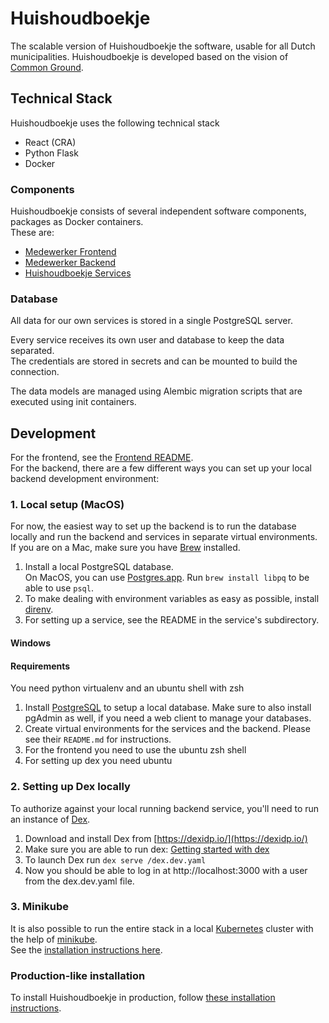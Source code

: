 #  Huishoudboekje
The scalable version of Huishoudboekje the software, usable for all Dutch municipalities.
Huishoudboekje is developed based on the vision of [Common Ground](https://commonground.nl).

## Technical Stack
Huishoudboekje uses the following technical stack
- React (CRA)
- Python Flask
- Docker

### Components
Huishoudboekje consists of several independent software components, packages as Docker containers.\
These are:
- [Medewerker Frontend](frontend/)
- [Medewerker Backend](backend/)
- [Huishoudboekje Services](services/)

### Database

All data for our own services is stored in a single PostgreSQL server. 
 
Every service receives its own user and database to keep the data separated.\
The credentials are stored in secrets and can be mounted to build the connection.

The data models are managed using Alembic migration scripts that are executed using init containers.


## Development
For the frontend, see the [Frontend README](./frontend/app/README.md). \
For the backend, there are a few different ways you can set up your local backend development environment:

### 1. Local setup (MacOS)
For now, the easiest way to set up the backend is to run the database locally and run the backend and services 
in separate virtual environments. \
If you are on a Mac, make sure you have [Brew](https://brew.sh/) installed. 

1. Install a local PostgreSQL database.  
   On MacOS, you can use [Postgres.app](https://postgresapp.com/). Run `brew install libpq` to be able to use `psql`.  
2. To make dealing with environment variables as easy as possible, install [direnv](https://direnv.net/).
3. For setting up a service, see the README in the service's subdirectory.

#### Windows
#### Requirements
You need python virtualenv and an ubuntu shell with zsh

1. Install [PostgreSQL](https://www.postgresql.org/download/windows/) to setup a local database. Make sure to also install pgAdmin as well, if you need a web client to manage your databases.
2. Create virtual environments for the services and the backend. Please see their `README.md` for instructions.
3. For the frontend you need to use the ubuntu zsh shell
4. For setting up dex you need ubuntu

### 2. Setting up Dex locally
To authorize against your local running backend service, you'll need to run an instance of [Dex](https://github.com/dexidp/dex#readme).

1. Download and install Dex from [https://dexidp.io/](https://dexidp.io/)
2. Make sure you are able to run dex: [Getting started with dex](https://dexidp.io/docs/getting-started/)
3. To launch Dex run `dex serve /dex.dev.yaml`
4. Now you should be able to log in at http://localhost:3000 with a user from the dex.dev.yaml file.

### 3. Minikube
It is also possible to run the entire stack in a local [Kubernetes](https://kubernetes.io/) cluster with the help of 
[minikube](https://minikube.sigs.k8s.io/docs/). \
See the [installation instructions here](https://gitlab.com/commonground/huishoudboekje/app-new/-/wikis/Ontwikkeling/Minikube).

### Production-like installation
To install Huishoudboekje in production, follow [these installation instructions](https://gitlab.com/commonground/huishoudboekje/app-new/-/wikis/Handleidingen/Installatie).